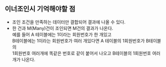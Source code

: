 ## 이너조인시 기억해야할 점
- 조인 조건을 만족하는 데이터만 결합되어 결과에 나올 수 있다.
- 한 건과 M(Many)건이 조인되면 M건의 결과가 나온다.  
예를 들어 A 테이블에는 1이라는 회원번호가 한 개있고  
B테이블에는 1이라는 회원번호가 여러 개있다면 A 테이블의 1회원번호가 B테이블의  
1회원번호 여러개에 똑같은 번호로 같이 붙어서 나오고 B테이블의 1회원번호 여러 개가 나온다.
